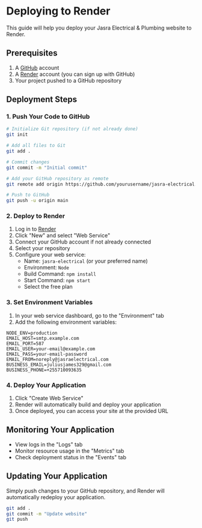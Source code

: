 # Deploying to Render

This guide will help you deploy your Jasra Electrical & Plumbing website to Render.

## Prerequisites

1. A [GitHub](https://github.com) account
2. A [Render](https://render.com) account (you can sign up with GitHub)
3. Your project pushed to a GitHub repository

## Deployment Steps

### 1. Push Your Code to GitHub

```bash
# Initialize Git repository (if not already done)
git init

# Add all files to Git
git add .

# Commit changes
git commit -m "Initial commit"

# Add your GitHub repository as remote
git remote add origin https://github.com/yourusername/jasra-electrical.git

# Push to GitHub
git push -u origin main
```

### 2. Deploy to Render

1. Log in to [Render](https://dashboard.render.com/)
2. Click "New" and select "Web Service"
3. Connect your GitHub account if not already connected
4. Select your repository
5. Configure your web service:
   - Name: `jasra-electrical` (or your preferred name)
   - Environment: `Node`
   - Build Command: `npm install`
   - Start Command: `npm start`
   - Select the free plan

### 3. Set Environment Variables

1. In your web service dashboard, go to the "Environment" tab
2. Add the following environment variables:

```
NODE_ENV=production
EMAIL_HOST=smtp.example.com
EMAIL_PORT=587
EMAIL_USER=your-email@example.com
EMAIL_PASS=your-email-password
EMAIL_FROM=noreply@jasraelectrical.com
BUSINESS_EMAIL=juliusjames329@gmail.com
BUSINESS_PHONE=+255710093635
```

### 4. Deploy Your Application

1. Click "Create Web Service"
2. Render will automatically build and deploy your application
3. Once deployed, you can access your site at the provided URL

## Monitoring Your Application

- View logs in the "Logs" tab
- Monitor resource usage in the "Metrics" tab
- Check deployment status in the "Events" tab

## Updating Your Application

Simply push changes to your GitHub repository, and Render will automatically redeploy your application.

```bash
git add .
git commit -m "Update website"
git push
```
